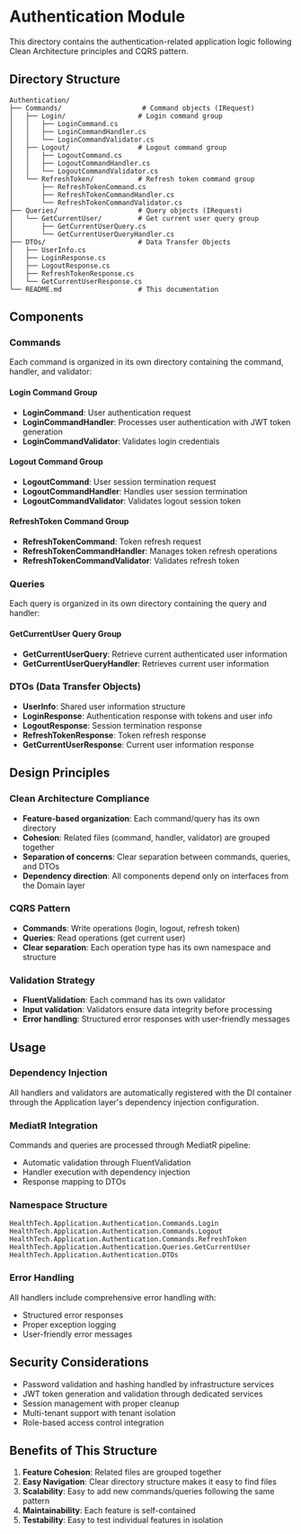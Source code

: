 # Authentication Module

This directory contains the authentication-related application logic following Clean Architecture principles and CQRS pattern.

## Directory Structure

```
Authentication/
├── Commands/                    # Command objects (IRequest)
│   ├── Login/                  # Login command group
│   │   ├── LoginCommand.cs
│   │   ├── LoginCommandHandler.cs
│   │   └── LoginCommandValidator.cs
│   ├── Logout/                 # Logout command group
│   │   ├── LogoutCommand.cs
│   │   ├── LogoutCommandHandler.cs
│   │   └── LogoutCommandValidator.cs
│   └── RefreshToken/           # Refresh token command group
│       ├── RefreshTokenCommand.cs
│       ├── RefreshTokenCommandHandler.cs
│       └── RefreshTokenCommandValidator.cs
├── Queries/                    # Query objects (IRequest)
│   └── GetCurrentUser/         # Get current user query group
│       ├── GetCurrentUserQuery.cs
│       └── GetCurrentUserQueryHandler.cs
├── DTOs/                       # Data Transfer Objects
│   ├── UserInfo.cs
│   ├── LoginResponse.cs
│   ├── LogoutResponse.cs
│   ├── RefreshTokenResponse.cs
│   └── GetCurrentUserResponse.cs
└── README.md                   # This documentation
```

## Components

### Commands
Each command is organized in its own directory containing the command, handler, and validator:

#### Login Command Group
- **LoginCommand**: User authentication request
- **LoginCommandHandler**: Processes user authentication with JWT token generation
- **LoginCommandValidator**: Validates login credentials

#### Logout Command Group
- **LogoutCommand**: User session termination request
- **LogoutCommandHandler**: Handles user session termination
- **LogoutCommandValidator**: Validates logout session token

#### RefreshToken Command Group
- **RefreshTokenCommand**: Token refresh request
- **RefreshTokenCommandHandler**: Manages token refresh operations
- **RefreshTokenCommandValidator**: Validates refresh token

### Queries
Each query is organized in its own directory containing the query and handler:

#### GetCurrentUser Query Group
- **GetCurrentUserQuery**: Retrieve current authenticated user information
- **GetCurrentUserQueryHandler**: Retrieves current user information

### DTOs (Data Transfer Objects)
- **UserInfo**: Shared user information structure
- **LoginResponse**: Authentication response with tokens and user info
- **LogoutResponse**: Session termination response
- **RefreshTokenResponse**: Token refresh response
- **GetCurrentUserResponse**: Current user information response

## Design Principles

### Clean Architecture Compliance
- **Feature-based organization**: Each command/query has its own directory
- **Cohesion**: Related files (command, handler, validator) are grouped together
- **Separation of concerns**: Clear separation between commands, queries, and DTOs
- **Dependency direction**: All components depend only on interfaces from the Domain layer

### CQRS Pattern
- **Commands**: Write operations (login, logout, refresh token)
- **Queries**: Read operations (get current user)
- **Clear separation**: Each operation type has its own namespace and structure

### Validation Strategy
- **FluentValidation**: Each command has its own validator
- **Input validation**: Validators ensure data integrity before processing
- **Error handling**: Structured error responses with user-friendly messages

## Usage

### Dependency Injection
All handlers and validators are automatically registered with the DI container through the Application layer's dependency injection configuration.

### MediatR Integration
Commands and queries are processed through MediatR pipeline:
- Automatic validation through FluentValidation
- Handler execution with dependency injection
- Response mapping to DTOs

### Namespace Structure
```
HealthTech.Application.Authentication.Commands.Login
HealthTech.Application.Authentication.Commands.Logout
HealthTech.Application.Authentication.Commands.RefreshToken
HealthTech.Application.Authentication.Queries.GetCurrentUser
HealthTech.Application.Authentication.DTOs
```

### Error Handling
All handlers include comprehensive error handling with:
- Structured error responses
- Proper exception logging
- User-friendly error messages

## Security Considerations

- Password validation and hashing handled by infrastructure services
- JWT token generation and validation through dedicated services
- Session management with proper cleanup
- Multi-tenant support with tenant isolation
- Role-based access control integration

## Benefits of This Structure

1. **Feature Cohesion**: Related files are grouped together
2. **Easy Navigation**: Clear directory structure makes it easy to find files
3. **Scalability**: Easy to add new commands/queries following the same pattern
4. **Maintainability**: Each feature is self-contained
5. **Testability**: Easy to test individual features in isolation

